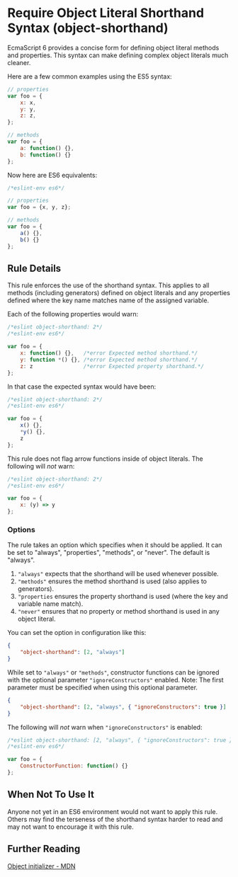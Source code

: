 # Require Object Literal Shorthand Syntax (object-shorthand)

EcmaScript 6 provides a concise form for defining object literal methods and properties. This
syntax can make defining complex object literals much cleaner.

Here are a few common examples using the ES5 syntax:

```js
// properties
var foo = {
    x: x,
    y: y,
    z: z,
};

// methods
var foo = {
    a: function() {},
    b: function() {}
};
```

Now here are ES6 equivalents:

```js
/*eslint-env es6*/

// properties
var foo = {x, y, z};

// methods
var foo = {
    a() {},
    b() {}
};
```

## Rule Details

This rule enforces the use of the shorthand syntax. This applies
to all methods (including generators) defined on object literals and any
properties defined where the key name matches name of the assigned variable.

Each of the following properties would warn:


```js
/*eslint object-shorthand: 2*/
/*eslint-env es6*/

var foo = {
    x: function() {},   /*error Expected method shorthand.*/
    y: function *() {}, /*error Expected method shorthand.*/
    z: z                /*error Expected property shorthand.*/
};
```

In that case the expected syntax would have been:

```js
/*eslint object-shorthand: 2*/
/*eslint-env es6*/

var foo = {
    x() {},
    *y() {},
    z
};
```

This rule does not flag arrow functions inside of object literals.
The following will *not* warn:

```js
/*eslint object-shorthand: 2*/
/*eslint-env es6*/

var foo = {
    x: (y) => y
};
```

### Options

The rule takes an option which specifies when it should be applied. It can be set to
"always", "properties", "methods", or "never". The default is "always".

1. `"always"` expects that the shorthand will be used whenever possible.
2. `"methods"` ensures the method shorthand is used (also applies to generators).
3. `"properties` ensures the property shorthand is used (where the key and variable name match).
4. `"never"` ensures that no property or method shorthand is used in any object literal.

You can set the option in configuration like this:

```json
{
    "object-shorthand": [2, "always"]
}
```

While set to `"always"` or `"methods"`, constructor functions can be ignored with the optional parameter `"ignoreConstructors"` enabled. Note: The first parameter must be specified when using this optional parameter.

```json
{
    "object-shorthand": [2, "always", { "ignoreConstructors": true }]
}
```

The following will *not* warn when `"ignoreConstructors"` is enabled:

```js
/*eslint object-shorthand: [2, "always", { "ignoreConstructors": true }]*/
/*eslint-env es6*/

var foo = {
    ConstructorFunction: function() {}
};
```

## When Not To Use It

Anyone not yet in an ES6 environment would not want to apply this rule. Others may find the terseness of the shorthand
syntax harder to read and may not want to encourage it with this rule.

## Further Reading

[Object initializer - MDN](https://developer.mozilla.org/en-US/docs/Web/JavaScript/Reference/Operators/Object_initializer)
